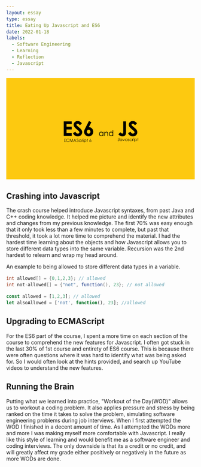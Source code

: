 ```yaml
---
layout: essay
type: essay
title: Eating Up Javascript and ES6 
date: 2022-01-18
labels:
  - Software Engineering
  - Learning
  - Reflection
  - Javascript
---
```

<img class="ui medium right circular floated image" src="../images/JS_ES6.png">

<h2> Crashing into Javascript </h2>

The crash course helped introduce Javascript syntaxes, from past Java and C++ coding knowledge. It helped me picture and identify the new attributes and changes from my previous knowledge. The first 70% was easy enough that it only took less than a few minutes to complete, but past that threshold, it took a lot more time to comprehend the material. I had the hardest time learning about the objects and how Javascript allows you to store different data types into the same variable. Recursion was the 2nd hardest to relearn and wrap my head around.

An example to being allowed to store different data types in a variable. 
```java
int allowed[] = {0,1,2,3}; // allowed
int not-allowed[] = {"not", function(), 23}; // not allowed
```
```javascript
const allowed = [1,2,3]; // allowed
let alsoAllowed = ['not', function(), 23]; //allowed
```

<h2> Upgrading to ECMAScript </h2>
For the ES6 part of the course, I spent a more time on each section of the course to comprehend the new features for Javascript. I often got stuck in the last 30% of 1st course and entirety of ES6 course. This is because there were often questions where it was hard to identify what was being asked for. So I would often look at the hints provided, and search up YouTube videos to understand the new features.

<h2> Running the Brain </h2>
Putting what we learned into practice, "Workout of the Day(WOD)" allows us to workout a coding problem. It also applies pressure and stress by being ranked on the time it takes to solve the problem, simulating software engineering problems during job interviews. When I first attempted the WOD I finished in a decent amount of time. As I attempted the WODs more and more I was making myself more comfortable with Javascript. I really like this style of learning and would benefit me as a software engineer and coding interviews. The only downside is that its a credit or no credit, and will greatly affect my grade either positively or negatively in the future as more WODs are done.
